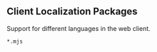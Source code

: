 Client Localization Packages
----------------------------
Support for different languages in the web client.

```match
*.mjs
```

[icon]: fa://fa-language/#ffe77c
